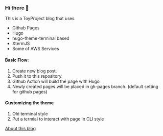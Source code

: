 ### Hi there 👋

This is a ToyProject blog that uses 

- Github Pages 
- Hugo 
- hugo-theme-terminal based
- XtermJS
- Some of AWS Services 


#### Basic Flow: 

1. Create new blog post.
2. Push it to this repository. 
3. Github Action will build the page with Hugo 
4. Newly created pages will be placed in gh-pages branch. (default setting for github pages)


#### Customizing the theme

1. Old terminal style 
2. Put a termial to interact with page in CLI style 


[About this blog](https://blog.younjinjeong.io/about/)



<!--
**younjinjeong/younjinjeong** is a ✨ _special_ ✨ repository because its `README.md` (this file) appears on your GitHub profile.

Here are some ideas to get you started:

- 🔭 I’m currently working on ...
- 🌱 I’m currently learning ...
- 👯 I’m looking to collaborate on ...
- 🤔 I’m looking for help with ...
- 💬 Ask me about ...
- 📫 How to reach me: ...
- 😄 Pronouns: ...
- ⚡ Fun fact: ...
-->
